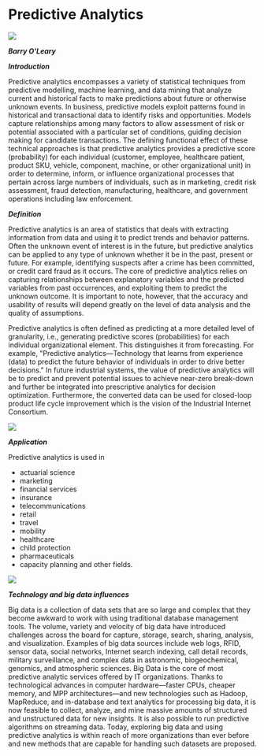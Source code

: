 Predictive Analytics
==========================
![](https://www.enterrasolutions.com/media/Predictive-Analytics-04.png)

***Barry O'Leary***

***Introduction***

Predictive analytics encompasses a variety of statistical techniques from predictive modelling, machine learning, and data mining that analyze current and historical facts to make predictions about future or otherwise unknown events. In business, predictive models exploit patterns found in historical and transactional data to identify risks and opportunities. Models capture relationships among many factors to allow assessment of risk or potential associated with a particular set of conditions, guiding decision making for candidate transactions. The defining functional effect of these technical approaches is that predictive analytics provides a predictive score (probability) for each individual (customer, employee, healthcare patient, product SKU, vehicle, component, machine, or other organizational unit) in order to determine, inform, or influence organizational processes that pertain across large numbers of individuals, such as in marketing, credit risk assessment, fraud detection, manufacturing, healthcare, and government operations including law enforcement.

***Definition***

Predictive analytics is an area of statistics that deals with extracting information from data and using it to predict trends and behavior patterns. Often the unknown event of interest is in the future, but predictive analytics can be applied to any type of unknown whether it be in the past, present or future. For example, identifying suspects after a crime has been committed, or credit card fraud as it occurs. The core of predictive analytics relies on capturing relationships between explanatory variables and the predicted variables from past occurrences, and exploiting them to predict the unknown outcome. It is important to note, however, that the accuracy and usability of results will depend greatly on the level of data analysis and the quality of assumptions.

Predictive analytics is often defined as predicting at a more detailed level of granularity, i.e., generating predictive scores (probabilities) for each individual organizational element. This distinguishes it from forecasting. For example, "Predictive analytics—Technology that learns from experience (data) to predict the future behavior of individuals in order to drive better decisions." In future industrial systems, the value of predictive analytics will be to predict and prevent potential issues to achieve near-zero break-down and further be integrated into prescriptive analytics for decision optimization. Furthermore, the converted data can be used for closed-loop product life cycle improvement which is the vision of the Industrial Internet Consortium.

![](http://www.iotsworldcongress.com/wp-content/uploads/2016/03/IIC_logo_pic.png)

***Application***

Predictive analytics is used in
* actuarial science
* marketing
* financial services
* insurance
* telecommunications
* retail
* travel
* mobility
* healthcare
* child protection
* pharmaceuticals
* capacity planning and other fields.

![](https://lcolumbus.files.wordpress.com/2015/10/big-data-market-udpate.jpg)

***Technology and big data influences***

Big data is a collection of data sets that are so large and complex that they become awkward to work with using traditional database management tools. The volume, variety and velocity of big data have introduced challenges across the board for capture, storage, search, sharing, analysis, and visualization. Examples of big data sources include web logs, RFID, sensor data, social networks, Internet search indexing, call detail records, military surveillance, and complex data in astronomic, biogeochemical, genomics, and atmospheric sciences. Big Data is the core of most predictive analytic services offered by IT organizations. Thanks to technological advances in computer hardware—faster CPUs, cheaper memory, and MPP architectures—and new technologies such as Hadoop, MapReduce, and in-database and text analytics for processing big data, it is now feasible to collect, analyze, and mine massive amounts of structured and unstructured data for new insights. It is also possible to run predictive algorithms on streaming data. Today, exploring big data and using predictive analytics is within reach of more organizations than ever before and new methods that are capable for handling such datasets are proposed.


